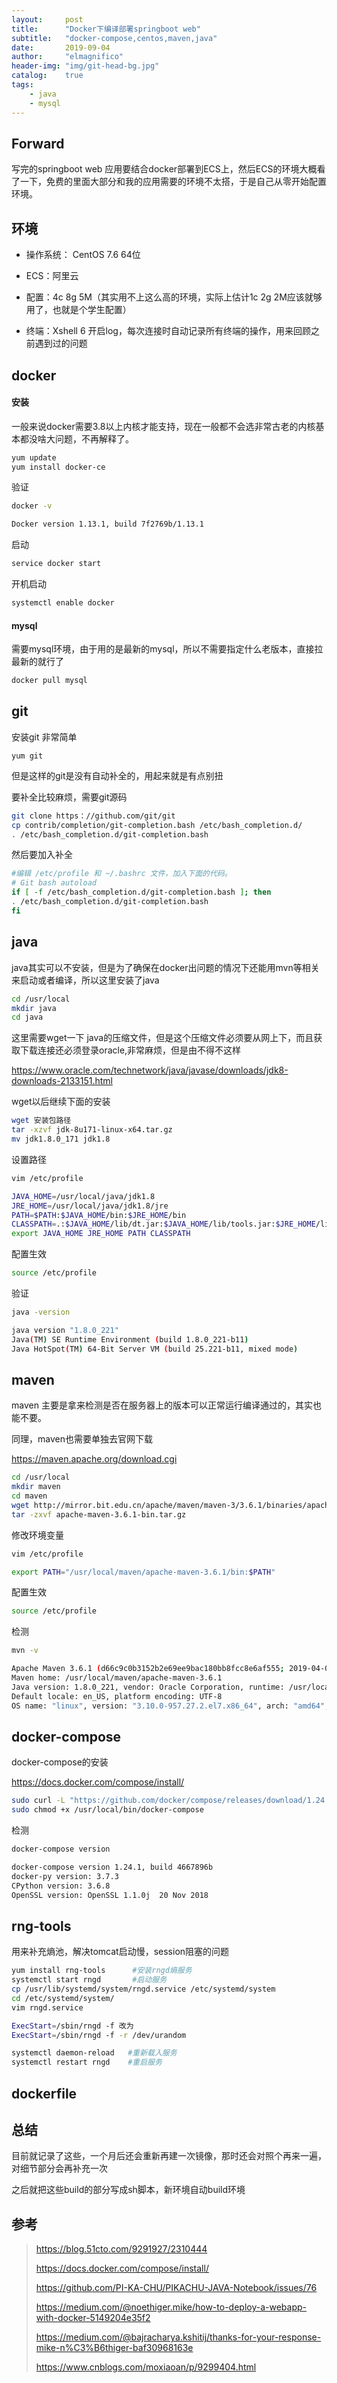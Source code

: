 ```yaml
---
layout:     post
title:      "Docker下编译部署springboot web"
subtitle:   "docker-compose,centos,maven,java"
date:       2019-09-04
author:     "elmagnifico"
header-img: "img/git-head-bg.jpg"
catalog:    true
tags:
    - java
    - mysql
---
```


## Forward

写完的springboot web 应用要结合docker部署到ECS上，然后ECS的环境大概看了一下，免费的里面大部分和我的应用需要的环境不太搭，于是自己从零开始配置环境。

## 环境

- 操作系统： CentOS 7.6 64位

- ECS：阿里云

- 配置：4c 8g 5M（其实用不上这么高的环境，实际上估计1c 2g 2M应该就够用了，也就是个学生配置）

- 终端：Xshell 6 开启log，每次连接时自动记录所有终端的操作，用来回顾之前遇到过的问题

## docker

#### 安装

一般来说docker需要3.8以上内核才能支持，现在一般都不会选非常古老的内核基本都没啥大问题，不再解释了。

```bash
yum update
yum install docker-ce
```

验证

```bash
docker -v

Docker version 1.13.1, build 7f2769b/1.13.1
```

启动

```bash
service docker start
```

开机启动

```bash
systemctl enable docker
```

#### mysql

需要mysql环境，由于用的是最新的mysql，所以不需要指定什么老版本，直接拉最新的就行了

```bash
docker pull mysql
```

## git

安装git 非常简单

```
yum git
```

但是这样的git是没有自动补全的，用起来就是有点别扭

要补全比较麻烦，需要git源码

```bash
git clone https：//github.com/git/git
cp contrib/completion/git-completion.bash /etc/bash_completion.d/
. /etc/bash_completion.d/git-completion.bash
```

然后要加入补全

```bash
#编辑 /etc/profile 和 ~/.bashrc 文件，加入下面的代码。
# Git bash autoload
if [ -f /etc/bash_completion.d/git-completion.bash ]; then
. /etc/bash_completion.d/git-completion.bash
fi
```

## java

java其实可以不安装，但是为了确保在docker出问题的情况下还能用mvn等相关来启动或者编译，所以这里安装了java

```bash
cd /usr/local
mkdir java
cd java
```

这里需要wget一下 java的压缩文件，但是这个压缩文件必须要从网上下，而且获取下载连接还必须登录oracle,非常麻烦，但是由不得不这样

https://www.oracle.com/technetwork/java/javase/downloads/jdk8-downloads-2133151.html

wget以后继续下面的安装

```bash
wget 安装包路径
tar -xzvf jdk-8u171-linux-x64.tar.gz
mv jdk1.8.0_171 jdk1.8
```

设置路径

```bash
vim /etc/profile

JAVA_HOME=/usr/local/java/jdk1.8
JRE_HOME=/usr/local/java/jdk1.8/jre
PATH=$PATH:$JAVA_HOME/bin:$JRE_HOME/bin
CLASSPATH=.:$JAVA_HOME/lib/dt.jar:$JAVA_HOME/lib/tools.jar:$JRE_HOME/lib
export JAVA_HOME JRE_HOME PATH CLASSPATH
```

配置生效

```bash
source /etc/profile
```

验证

```bash
java -version

java version "1.8.0_221"
Java(TM) SE Runtime Environment (build 1.8.0_221-b11)
Java HotSpot(TM) 64-Bit Server VM (build 25.221-b11, mixed mode)
```

## maven

maven 主要是拿来检测是否在服务器上的版本可以正常运行编译通过的，其实也能不要。

同理，maven也需要单独去官网下载

https://maven.apache.org/download.cgi

```bash
cd /usr/local
mkdir maven
cd maven
wget http://mirror.bit.edu.cn/apache/maven/maven-3/3.6.1/binaries/apache-maven-3.6.1-bin.tar.gz
tar -zxvf apache-maven-3.6.1-bin.tar.gz
```

修改环境变量

```bash
vim /etc/profile

export PATH="/usr/local/maven/apache-maven-3.6.1/bin:$PATH"
```

配置生效

```bash
source /etc/profile
```

检测

```bash
mvn -v 

Apache Maven 3.6.1 (d66c9c0b3152b2e69ee9bac180bb8fcc8e6af555; 2019-04-05T03:00:29+08:00)
Maven home: /usr/local/maven/apache-maven-3.6.1
Java version: 1.8.0_221, vendor: Oracle Corporation, runtime: /usr/local/java/jdk1.8.0_221/jre
Default locale: en_US, platform encoding: UTF-8
OS name: "linux", version: "3.10.0-957.27.2.el7.x86_64", arch: "amd64", family: "unix"
```

## docker-compose

docker-compose的安装

https://docs.docker.com/compose/install/

```bash
sudo curl -L "https://github.com/docker/compose/releases/download/1.24.1/docker-compose-$(uname -s)-$(uname -m)" -o /usr/local/bin/docker-compose
sudo chmod +x /usr/local/bin/docker-compose
```

检测

```bash
docker-compose version

docker-compose version 1.24.1, build 4667896b
docker-py version: 3.7.3
CPython version: 3.6.8
OpenSSL version: OpenSSL 1.1.0j  20 Nov 2018
```
## rng-tools

用来补充熵池，解决tomcat启动慢，session阻塞的问题

```bash
yum install rng-tools      #安装rngd熵服务
systemctl start rngd       #启动服务
cp /usr/lib/systemd/system/rngd.service /etc/systemd/system
cd /etc/systemd/system/
vim rngd.service 

ExecStart=/sbin/rngd -f 改为 
ExecStart=/sbin/rngd -f -r /dev/urandom

systemctl daemon-reload   #重新载入服务 
systemctl restart rngd    #重启服务
```

## dockerfile

## 总结

目前就记录了这些，一个月后还会重新再建一次镜像，那时还会对照个再来一遍，对细节部分会再补充一次

之后就把这些build的部分写成sh脚本，新环境自动build环境

## 参考

> https://blog.51cto.com/9291927/2310444
>
> https://docs.docker.com/compose/install/
>
> https://github.com/PI-KA-CHU/PIKACHU-JAVA-Notebook/issues/76
>
> https://medium.com/@noethiger.mike/how-to-deploy-a-webapp-with-docker-5149204e35f2
>
> https://medium.com/@bajracharya.kshitij/thanks-for-your-response-mike-n%C3%B6thiger-baf30968163e
>
> https://www.cnblogs.com/moxiaoan/p/9299404.html
